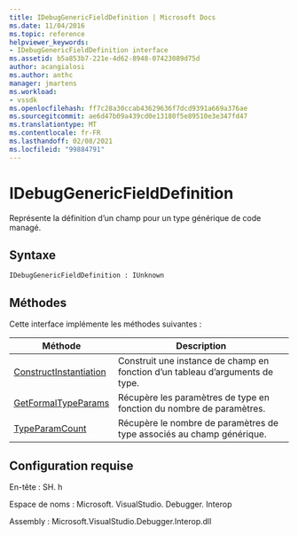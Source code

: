 ```yaml
---
title: IDebugGenericFieldDefinition | Microsoft Docs
ms.date: 11/04/2016
ms.topic: reference
helpviewer_keywords:
- IDebugGenericFieldDefinition interface
ms.assetid: b5a853b7-221e-4d62-8948-07423089d75d
author: acangialosi
ms.author: anthc
manager: jmartens
ms.workload:
- vssdk
ms.openlocfilehash: ff7c28a30ccab43629636f7dcd9391a669a376ae
ms.sourcegitcommit: ae6d47b09a439cd0e13180f5e89510e3e347fd47
ms.translationtype: MT
ms.contentlocale: fr-FR
ms.lasthandoff: 02/08/2021
ms.locfileid: "99884791"
---
```

# <a name="idebuggenericfielddefinition"></a>IDebugGenericFieldDefinition
Représente la définition d’un champ pour un type générique de code managé.

## <a name="syntax"></a>Syntaxe

```
IDebugGenericFieldDefinition : IUnknown
```

## <a name="methods"></a>Méthodes
 Cette interface implémente les méthodes suivantes :

|Méthode|Description|
|------------|-----------------|
|[ConstructInstantiation](../../../extensibility/debugger/reference/idebuggenericfielddefinition-constructinstantiation.md)|Construit une instance de champ en fonction d’un tableau d’arguments de type.|
|[GetFormalTypeParams](../../../extensibility/debugger/reference/idebuggenericfielddefinition-getformaltypeparams.md)|Récupère les paramètres de type en fonction du nombre de paramètres.|
|[TypeParamCount](../../../extensibility/debugger/reference/idebuggenericfielddefinition-typeparamcount.md)|Récupère le nombre de paramètres de type associés au champ générique.|

## <a name="requirements"></a>Configuration requise
 En-tête : SH. h

 Espace de noms : Microsoft. VisualStudio. Debugger. Interop

 Assembly : Microsoft.VisualStudio.Debugger.Interop.dll
